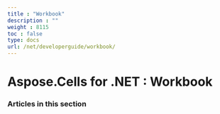 ```yaml
---
title : "Workbook" 
description : "" 
weight : 8115 
toc : false
type: docs
url: /net/developerguide/workbook/
---
```


# Aspose.Cells for .NET : Workbook


### Articles in this section

           

 

